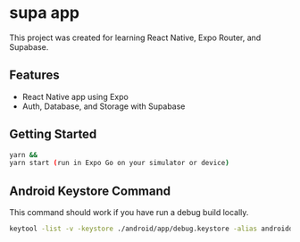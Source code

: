 # supa app

This project was created for learning React Native, Expo Router, and Supabase.

## Features

- React Native app using Expo
- Auth, Database, and Storage with Supabase

## Getting Started

```bash
yarn &&
yarn start (run in Expo Go on your simulator or device)
```

## Android Keystore Command

This command should work if you have run a debug build locally.

```bash
keytool -list -v -keystore ./android/app/debug.keystore -alias androiddebugkey -storepass android -keypass android
```
